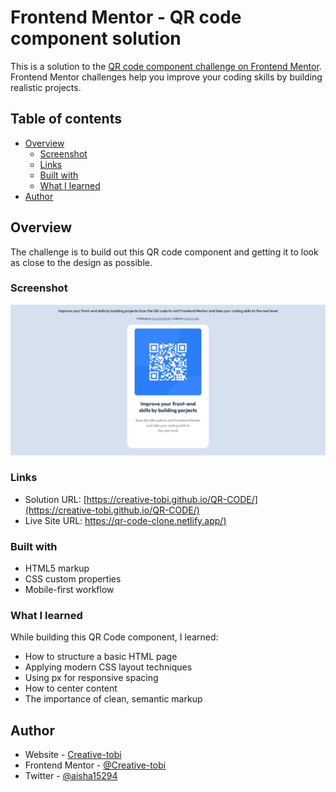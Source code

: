 # Frontend Mentor - QR code component solution

This is a solution to the [QR code component challenge on Frontend Mentor](https://www.frontendmentor.io/challenges/qr-code-component-iux_sIO_H). Frontend Mentor challenges help you improve your coding skills by building realistic projects. 

## Table of contents

- [Overview](#overview)
  - [Screenshot](#screenshot)
  - [Links](#links)
  - [Built with](#built-with)
  - [What I learned](#what-i-learned)
- [Author](#author)



## Overview
The challenge is to build out this QR code component and getting it to look as close to the design as possible.


### Screenshot

![Screenshot](./images/screenshot.jpg)


### Links

- Solution URL: [https://creative-tobi.github.io/QR-CODE/](https://creative-tobi.github.io/QR-CODE/)
- Live Site URL: [https://qr-code-clone.netlify.app/)](https://qr-code-clone.netlify.app/)


### Built with

- HTML5 markup
- CSS custom properties
- Mobile-first workflow


### What I learned

While building this QR Code component, I learned:

- How to structure a basic HTML page
- Applying modern CSS layout techniques
- Using px for responsive spacing
- How to center content
- The importance of clean, semantic markup




## Author

- Website - [Creative-tobi](https://qr-code-clone.netlify.app/)
- Frontend Mentor - [@Creative-tobi](https://www.frontendmentor.io/profile/yourusername)
- Twitter - [@aisha15294](https://x.com/aish15294)

